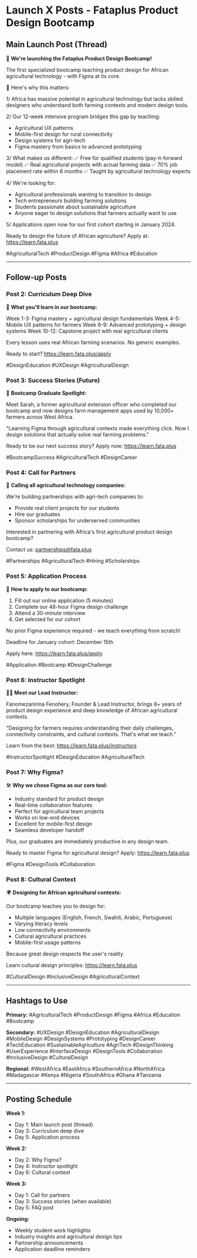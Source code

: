 # Launch X Posts - Fataplus Product Design Bootcamp

## Main Launch Post (Thread)

🌱 **We're launching the Fataplus Product Design Bootcamp!**

The first specialized bootcamp teaching product design for African agricultural technology - with Figma at its core.

🧵 Here's why this matters:

1/ Africa has massive potential in agricultural technology but lacks skilled designers who understand both farming contexts and modern design tools.

2/ Our 12-week intensive program bridges this gap by teaching:
- Agricultural UX patterns
- Mobile-first design for rural connectivity
- Design systems for agri-tech
- Figma mastery from basics to advanced prototyping

3/ What makes us different:
✅ Free for qualified students (pay-it-forward model)
✅ Real agricultural projects with actual farming data
✅ 70% job placement rate within 6 months
✅ Taught by agricultural technology experts

4/ We're looking for:
- Agricultural professionals wanting to transition to design
- Tech entrepreneurs building farming solutions
- Students passionate about sustainable agriculture
- Anyone eager to design solutions that farmers actually want to use

5/ Applications open now for our first cohort starting in January 2024.

Ready to design the future of African agriculture? Apply at: https://learn.fata.plus

#AgriculturalTech #ProductDesign #Figma #Africa #Education

---

## Follow-up Posts

### Post 2: Curriculum Deep Dive
🎨 **What you'll learn in our bootcamp:**

Week 1-3: Figma mastery + agricultural design fundamentals
Week 4-5: Mobile UX patterns for farmers
Week 6-9: Advanced prototyping + design systems
Week 10-12: Capstone project with real agricultural clients

Every lesson uses real African farming scenarios. No generic examples.

Ready to start? https://learn.fata.plus/apply

#DesignEducation #UXDesign #AgriculturalDesign

### Post 3: Success Stories (Future)
🚀 **Bootcamp Graduate Spotlight:**

Meet Sarah, a former agricultural extension officer who completed our bootcamp and now designs farm management apps used by 10,000+ farmers across West Africa.

"Learning Figma through agricultural contexts made everything click. Now I design solutions that actually solve real farming problems."

Ready to be our next success story? Apply now: https://learn.fata.plus

#BootcampSuccess #AgriculturalTech #DesignCareer

### Post 4: Call for Partners
🤝 **Calling all agricultural technology companies:**

We're building partnerships with agri-tech companies to:
- Provide real client projects for our students
- Hire our graduates
- Sponsor scholarships for underserved communities

Interested in partnering with Africa's first agricultural product design bootcamp?

Contact us: partnerships@fata.plus

#Partnerships #AgriculturalTech #Hiring #Scholarships

### Post 5: Application Process
📝 **How to apply to our bootcamp:**

1. Fill out our online application (5 minutes)
2. Complete our 48-hour Figma design challenge
3. Attend a 30-minute interview
4. Get selected for our cohort

No prior Figma experience required - we teach everything from scratch!

Deadline for January cohort: December 15th

Apply here: https://learn.fata.plus/apply

#Application #Bootcamp #DesignChallenge

### Post 6: Instructor Spotlight
👨‍🏫 **Meet our Lead Instructor:**

Fanomezanirina Fenohery, Founder & Lead Instructor, brings 8+ years of product design experience and deep knowledge of African agricultural contexts.

"Designing for farmers requires understanding their daily challenges, connectivity constraints, and cultural contexts. That's what we teach."

Learn from the best: https://learn.fata.plus/instructors

#InstructorSpotlight #DesignEducation #AgriculturalTech

### Post 7: Why Figma?
🛠️ **Why we chose Figma as our core tool:**

- Industry standard for product design
- Real-time collaboration features
- Perfect for agricultural team projects
- Works on low-end devices
- Excellent for mobile-first design
- Seamless developer handoff

Plus, our graduates are immediately productive in any design team.

Ready to master Figma for agricultural design? Apply: https://learn.fata.plus

#Figma #DesignTools #Collaboration

### Post 8: Cultural Context
🌍 **Designing for African agricultural contexts:**

Our bootcamp teaches you to design for:
- Multiple languages (English, French, Swahili, Arabic, Portuguese)
- Varying literacy levels
- Low connectivity environments
- Cultural agricultural practices
- Mobile-first usage patterns

Because great design respects the user's reality.

Learn cultural design principles: https://learn.fata.plus

#CulturalDesign #InclusiveDesign #AgriculturalContext

---

## Hashtags to Use

**Primary:**
#AgriculturalTech #ProductDesign #Figma #Africa #Education #Bootcamp

**Secondary:**
#UXDesign #DesignEducation #AgriculturalDesign #MobileDesign #DesignSystems #Prototyping #DesignCareer #TechEducation #SustainableAgriculture #AgriTech #DesignThinking #UserExperience #InterfaceDesign #DesignTools #Collaboration #InclusiveDesign #CulturalDesign

**Regional:**
#WestAfrica #EastAfrica #SouthernAfrica #NorthAfrica #Madagascar #Kenya #Nigeria #SouthAfrica #Ghana #Tanzania

---

## Posting Schedule

**Week 1:**
- Day 1: Main launch post (thread)
- Day 3: Curriculum deep dive
- Day 5: Application process

**Week 2:**
- Day 2: Why Figma?
- Day 4: Instructor spotlight
- Day 6: Cultural context

**Week 3:**
- Day 1: Call for partners
- Day 3: Success stories (when available)
- Day 5: FAQ post

**Ongoing:**
- Weekly student work highlights
- Industry insights and agricultural design tips
- Partnership announcements
- Application deadline reminders
